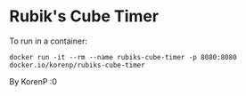 # Rubik's Cube Timer

To run in a container:

`docker run -it --rm --name rubiks-cube-timer -p 8080:8080 docker.io/korenp/rubiks-cube-timer`

By KorenP :0
